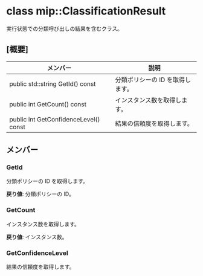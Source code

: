 # <a name="class-mipclassificationresult"></a>class mip::ClassificationResult 
実行状態での分類呼び出しの結果を含むクラス。
  
## <a name="summary"></a>[概要]
 メンバー                        | 説明                                
--------------------------------|---------------------------------------------
 public std::string GetId() const  |  分類ポリシーの ID を取得します。
 public int GetCount() const  |  インスタンス数を取得します。
 public int GetConfidenceLevel() const  |  結果の信頼度を取得します。
  
## <a name="members"></a>メンバー
  
### <a name="getid"></a>GetId
分類ポリシーの ID を取得します。

  
**戻り値**: 分類ポリシーの ID。
  
### <a name="getcount"></a>GetCount
インスタンス数を取得します。

  
**戻り値**: インスタンス数。
  
### <a name="getconfidencelevel"></a>GetConfidenceLevel
結果の信頼度を取得します。
